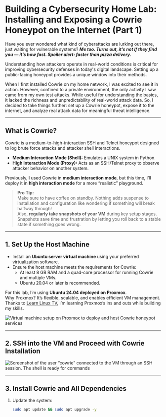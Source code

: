 # Building a Cybersecurity Home Lab: Installing and Exposing a Cowrie Honeypot on the Internet (Part 1)

Have you ever wondered what kind of cyberattacks are lurking out there, just waiting for vulnerable systems? **_Me too. Turns out, it’s not if they find you — it’s how fast. Spoiler alert: faster than pizza delivery._**

Understanding how attackers operate in real-world conditions is critical for improving cybersecurity defenses in today's digital landscape. Setting up a public-facing honeypot provides a unique window into their methods.

When I first installed Cowrie on my home network, I was excited to see it in action. However, confined to a private environment, the only activity I saw came from my own test attacks. While useful for understanding the basics, it lacked the richness and unpredictability of real-world attack data. So, I decided to take things further: set up a Cowrie honeypot, expose it to the internet, and analyze real attack data for meaningful threat intelligence.

---

## What is Cowrie?

Cowrie is a medium-to-high-interaction SSH and Telnet honeypot designed to log brute force attacks and attacker shell interactions.

- **Medium Interaction Mode (Shell):** Emulates a UNIX system in Python.
- **High Interaction Mode (Proxy):** Acts as an SSH/Telnet proxy to observe attacker behavior on another system.

Previously, I used Cowrie in **medium interaction mode**, but this time, I’ll deploy it in **high interaction mode** for a more “realistic” playground.

> **Pro Tip:**  
> Make sure to have coffee on standby. Nothing adds suspense to installation and configuration like wondering if something will break halfway through!  
> Also, **regularly take snapshots of your VM** during key setup stages. Snapshots save time and frustration by letting you roll back to a stable state if something goes wrong.

---

## 1. Set Up the Host Machine

- Install an **Ubuntu server virtual machine** using your preferred virtualization software.
- Ensure the host machine meets the requirements for Cowrie:
  - At least 8 GB RAM and a quad-core processor for running Cowrie and multiple VMs.
  - Ubuntu 20.04 or later is recommended.

For this lab, I’m using **Ubuntu 24.04 deployed on Proxmox**.  
Why Proxmox? It’s flexible, scalable, and enables efficient VM management. Thanks to [Learn Linux TV](https://www.youtube.com/watch?v=5j0Zb6x_hOk&list=PLT98CRl2KxKHnlbYhtABg6cF50bYa8Ulo), I’m learning Proxmox’s ins and outs while building my skills.

![Virtual machine setup on Proxmox to deploy and host Cowrie honeypot services](https://miro.medium.com/v2/resize:fit:1400/format:webp/1*d2UDby69OxpTGczs69MJLA.png)

---

## 2. SSH into the VM and Proceed with Cowrie Installation

![Screenshot of the user “cowrie” connected to the VM through an SSH session. The shell is ready for commands](https://miro.medium.com/v2/resize:fit:1400/format:webp/1*8py7aT20YVrVwq6YVWV8Ag.png)

---

## 3. Install Cowrie and All Dependencies

1. Update the system:

   ```bash
   sudo apt update && sudo apt upgrade -y
